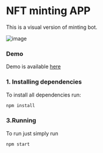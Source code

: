 # NFT minting APP 
This is a visual version of minting bot.

![image](blob:https://imgur.com/3ff6c428-d614-4a50-8f36-bd04761a3137)

### Demo
Demo is available [here](https://webbynft.github.io/nft-minting-app/)

### 1. Installing dependencies
To install all dependencies run:
```sh 
npm install
```

### 3.Running
To run just simply run 

```sh
npm start
```
